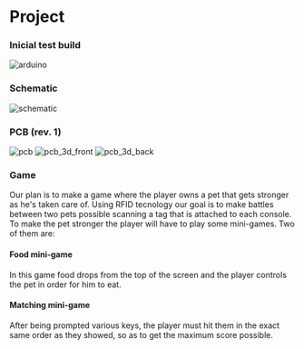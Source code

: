 # Project

### Inicial test build

![arduino](https://github.com/y0ukn0wwh0/projeto/blob/main/arduino.jfif)

### Schematic

![schematic](https://github.com/y0ukn0wwh0/projeto/blob/main/schematic.png)

### PCB (rev. 1)

![pcb](https://github.com/y0ukn0wwh0/projeto/blob/main/pcb.png)
![pcb_3d_front](https://github.com/y0ukn0wwh0/projeto/blob/main/pcb_3d_front.png)
![pcb_3d_back](https://github.com/y0ukn0wwh0/projeto/blob/main/pcb_3d_back.png)


### Game
Our plan is to make a game where the player owns a pet that gets stronger as he's taken care of. Using RFID tecnology our goal is to make battles between two pets possible scanning a tag that is attached to each console.
To make the pet stronger the player will have to play some mini-games. Two of them are:

#### Food mini-game
In this game food drops from the top of the screen and the player controls the pet in order for him to eat.

#### Matching mini-game
After being prompted various keys, the player must hit them in the exact same order as they showed, so as to get the maximum score possible.

